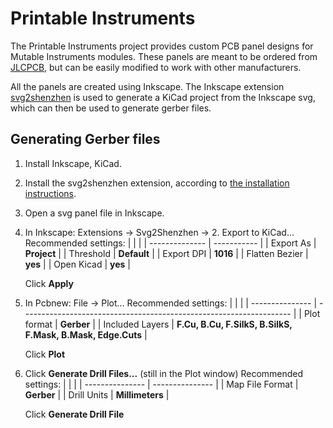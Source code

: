 # Printable Instruments

The Printable Instruments project provides custom PCB panel designs for Mutable Instruments modules. These panels are meant to be ordered from [JLCPCB](https://jlcpcb.com/), but can be easily modified to work with other manufacturers.

All the panels are created using Inkscape. The Inkscape extension [svg2shenzhen](https://github.com/badgeek/svg2shenzhen) is used to generate a KiCad project from the Inkscape svg, which can then be used to generate gerber files.

## Generating Gerber files

1. Install Inkscape, KiCad.
2. Install the svg2shenzhen extension, according to [the installation instructions](https://github.com/badgeek/svg2shenzhen#install).
3. Open a svg panel file in Inkscape.
4. In Inkscape: Extensions -> Svg2Shenzhen -> 2. Export to KiCad...
   Recommended settings:
   |                |             |
   | -------------- | ----------- |
   | Export As      | **Project** |
   | Threshold      | **Default** |
   | Export DPI     | **1016**    |
   | Flatten Bezier | **yes**     |
   | Open Kicad     | **yes**     |

   Click **Apply**

5. In Pcbnew: File -> Plot...
   Recommended settings:
   |                 |                                                                     |
   | --------------- | ------------------------------------------------------------------- |
   | Plot format     | **Gerber**                                                          |
   | Included Layers | **F&#46;Cu, B&#46;Cu, F.SilkS, B.SilkS, F.Mask, B.Mask, Edge.Cuts** |

    Click **Plot**

6. Click **Generate Drill Files...** (still in the Plot window)
   Recommended settings:
   |                 |                 |
   | --------------- | --------------- |
   | Map File Format | **Gerber**      |
   | Drill Units     | **Millimeters** |

   Click **Generate Drill File**
